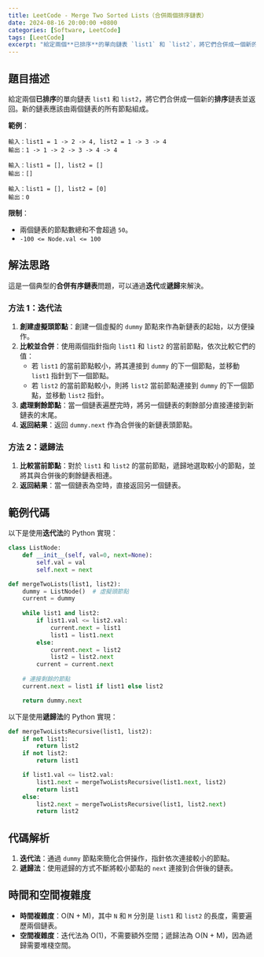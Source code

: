 ```yaml
---
title: LeetCode - Merge Two Sorted Lists（合併兩個排序鏈表）
date: 2024-08-16 20:00:00 +0800
categories: [Software, LeetCode]
tags: [LeetCode] 
excerpt: "給定兩個**已排序**的單向鏈表 `list1` 和 `list2`，將它們合併成一個新的**排序**鏈表並返回。新的鏈表應該由兩個鏈表的所有節點組成。"
---
```


## 題目描述
給定兩個**已排序**的單向鏈表 `list1` 和 `list2`，將它們合併成一個新的**排序**鏈表並返回。新的鏈表應該由兩個鏈表的所有節點組成。

**範例**：

```
輸入：list1 = 1 -> 2 -> 4, list2 = 1 -> 3 -> 4
輸出：1 -> 1 -> 2 -> 3 -> 4 -> 4
```

```
輸入：list1 = [], list2 = []
輸出：[]
```

```
輸入：list1 = [], list2 = [0]
輸出：0
```

**限制**：
- 兩個鏈表的節點數總和不會超過 `50`。
- `-100 <= Node.val <= 100`

## 解法思路
這是一個典型的**合併有序鏈表**問題，可以通過**迭代**或**遞歸**來解決。

### 方法 1：迭代法
1. **創建虛擬頭節點**：創建一個虛擬的 `dummy` 節點來作為新鏈表的起始，以方便操作。
2. **比較並合併**：使用兩個指針指向 `list1` 和 `list2` 的當前節點，依次比較它們的值：
   - 若 `list1` 的當前節點較小，將其連接到 `dummy` 的下一個節點，並移動 `list1` 指針到下一個節點。
   - 若 `list2` 的當前節點較小，則將 `list2` 當前節點連接到 `dummy` 的下一個節點，並移動 `list2` 指針。
3. **處理剩餘節點**：當一個鏈表遍歷完時，將另一個鏈表的剩餘部分直接連接到新鏈表的末尾。
4. **返回結果**：返回 `dummy.next` 作為合併後的新鏈表頭節點。

### 方法 2：遞歸法
1. **比較當前節點**：對於 `list1` 和 `list2` 的當前節點，遞歸地選取較小的節點，並將其與合併後的剩餘鏈表相連。
2. **返回結果**：當一個鏈表為空時，直接返回另一個鏈表。

## 範例代碼

以下是使用**迭代法**的 Python 實現：

```python
class ListNode:
    def __init__(self, val=0, next=None):
        self.val = val
        self.next = next

def mergeTwoLists(list1, list2):
    dummy = ListNode()  # 虛擬頭節點
    current = dummy
    
    while list1 and list2:
        if list1.val <= list2.val:
            current.next = list1
            list1 = list1.next
        else:
            current.next = list2
            list2 = list2.next
        current = current.next
    
    # 連接剩餘的節點
    current.next = list1 if list1 else list2

    return dummy.next
```

以下是使用**遞歸法**的 Python 實現：

```python
def mergeTwoListsRecursive(list1, list2):
    if not list1:
        return list2
    if not list2:
        return list1

    if list1.val <= list2.val:
        list1.next = mergeTwoListsRecursive(list1.next, list2)
        return list1
    else:
        list2.next = mergeTwoListsRecursive(list1, list2.next)
        return list2
```

## 代碼解析
1. **迭代法**：通過 `dummy` 節點來簡化合併操作，指針依次連接較小的節點。
2. **遞歸法**：使用遞歸的方式不斷將較小節點的 `next` 連接到合併後的鏈表。

## 時間和空間複雜度
- **時間複雜度**：O(N + M)，其中 `N` 和 `M` 分別是 `list1` 和 `list2` 的長度，需要遍歷兩個鏈表。
- **空間複雜度**：迭代法為 O(1)，不需要額外空間；遞歸法為 O(N + M)，因為遞歸需要堆棧空間。
